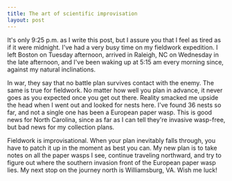 ```yaml
---
title: The art of scientific improvisation
layout: post
---
```


It's only 9:25 p.m. as I write this post, but I assure you that I feel as tired as if it were midnight. I've had
a very busy time on my fieldwork expedition. I left Boston on Tuesday afternoon, arrived in Raleigh, NC on Wednesday in
the late afternoon, and I've been waking up at 5:15 am every morning since, against my natural inclinations.

In war, they say that no battle plan survives contact with the enemy. The same is true for fieldwork. No matter how well
you plan in advance, it never goes as you expected once you get out there. Reality smacked me upside the head when I went
out and looked for nests here. I've found 36 nests so far, and not a single one has been a European paper wasp. This is 
good news for North Carolina, since as far as I can tell they're invasive wasp-free, but bad news for my collection plans.

Fieldwork is improvisational. When your plan inevitably falls through, you have to patch it up in the moment as best you can.
My new plan is to take notes on all the paper wasps I see, continue traveling northward, and try to figure out where the
southern invasion front of the European paper wasp lies. My next stop on the journey north is Williamsburg, VA. Wish me luck!
